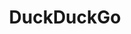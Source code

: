 ---
blog: https://spreadprivacy.com/
facebook: https://www.facebook.com/duckduckgo
github: duckduckgo
guide: https://www.blah.com/official
logohandle: duckduckgo
sort: duckduckgo
title: DuckDuckGo
twitter: duckduckgo
website: https://duckduckgo.com/
wikipedia: https://en.wikipedia.org/wiki/DuckDuckGo
---